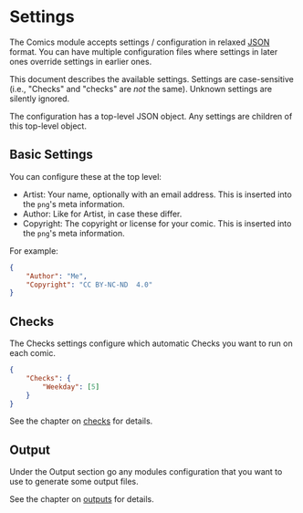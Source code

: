 # Settings

The Comics module accepts settings / configuration in relaxed
[JSON](https://www.json.org/json-en.html) format. You can have multiple
configuration files where settings in later ones override settings in
earlier ones.

This document describes the available settings. Settings are case-sensitive
(i.e., "Checks" and "checks" are *not* the same). Unknown settings are
silently ignored.

The configuration has a top-level JSON object. Any settings are children of
this top-level object.


## Basic Settings

You can configure these at the top level:

* Artist: Your name, optionally with an email address. This is inserted into
  the `png`'s meta information.
* Author: Like for Artist, in case these differ.
* Copyright: The copyright or license for your comic. This is inserted into
  the `png`'s meta information.

For example:

```json
{
    "Author": "Me",
    "Copyright": "CC BY-NC-ND  4.0"
}
```


## Checks

The Checks settings configure which automatic Checks you want to run on each
comic.

```json
{
    "Checks": {
        "Weekday": [5]
    }
}
```

See the chapter on [checks](checks.md) for details.


## Output

Under the Output section go any modules configuration that you want to use
to generate some output files.

See the chapter on [outputs](outputs.md) for details.
